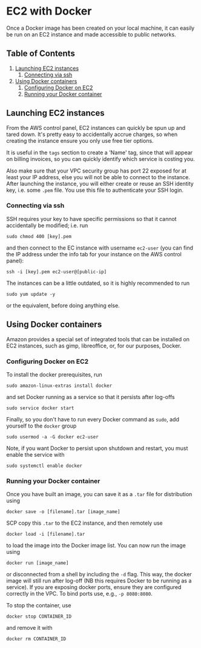 # EC2 with Docker
Once a Docker image has been created on your local machine, it can easily be run on an EC2 instance and made accessible to public networks.

<!--BEGIN TOC-->
## Table of Contents
1. [Launching EC2 instances](#toc-sub-tag-0)
	1. [Connecting via ssh](#toc-sub-tag-1)
2. [Using Docker containers](#toc-sub-tag-2)
	1. [Configuring Docker on EC2](#toc-sub-tag-3)
	2. [Running your Docker container](#toc-sub-tag-4)
<!--END TOC-->

## Launching EC2 instances <a name="toc-sub-tag-0"></a>
From the AWS control panel, EC2 instances can quickly be spun up and tared down. It's pretty easy to accidentally accrue charges, so when creating the instance ensure you only use free tier options.

It is useful in the `tags` section to create a 'Name' tag, since that will appear on billing invoices, so you can quickly identify which service is costing you.

Also make sure that your VPC security group has port 22 exposed for at least your IP address, else you will not be able to connect to the instance. After launching the instance, you will either create or reuse an SSH identity key, i.e. some `.pem` file. You use this file to authenticate your SSH login.

### Connecting via ssh <a name="toc-sub-tag-1"></a>
SSH requires your key to have specific permissions so that it cannot accidentally be modified; i.e. run 
```
sudo chmod 400 [key].pem
```
and then connect to the EC instance with username `ec2-user` (you can find the IP address under the info tab for your instance on the AWS control panel):
```
ssh -i [key].pem ec2-user@[public-ip]
```
The instances can be a little outdated, so it is highly recommended to run
```
sudo yum update -y
```
or the equivalent, before doing anything else.

## Using Docker containers <a name="toc-sub-tag-2"></a>
Amazon provides a special set of integrated tools that can be installed on EC2 instances, such as gimp, libreoffice, or, for our purposes, Docker.

### Configuring Docker on EC2 <a name="toc-sub-tag-3"></a>
To install the docker prerequisites, run
```
sudo amazon-linux-extras install docker
```
and set Docker running as a service so that it persists after log-offs
```
sudo service docker start
```
Finally, so you don't have to run every Docker command as `sudo`, add yourself to the `docker` group
```
sudo usermod -a -G docker ec2-user
```
Note, if you want Docker to persist upon shutdown and restart, you must enable the service with 
```
sudo systemctl enable docker
```


### Running your Docker container <a name="toc-sub-tag-4"></a>
Once you have built an image, you can save it as a `.tar` file for distribution using
```
docker save -o [filename].tar [image_name]
```
SCP copy this `.tar` to the EC2 instance, and then remotely use
```
docker load -i [filename].tar
```
to load the image into the Docker image list. You can now run the image using
```
docker run [image_name]
```
or disconnected from a shell by including the `-d` flag. This way, the docker image will still run after log-off (NB this requires Docker to be running as a service). If you are exposing docker ports, ensure they are configured correctly in the VPC. To bind ports use, e.g., `-p 8080:8080`.

To stop the container, use
```
docker stop CONTAINER_ID
```
and remove it with
```
docker rm CONTAINER_ID
```
